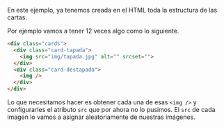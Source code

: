 En este ejemplo, ya tenemos creada en el HTML toda la estructura de las cartas.

Por ejemplo vamos a tener 12 veces algo como lo siguiente.

```html
<div class="cards">
  <div class="card-tapada">
    <img src="img/tapada.jpg" alt="" srcset="">
  </div>
  <div class="card-destapada">
    <img />
  </div>
</div>
```

Lo que necesitamos hacer es obtener cada una de esas `<img />` y configurarles el atributo `src` que por ahora no lo pusimos. El `src` de cada imagen lo vamos a asignar aleatoriamente de nuestras imágenes.